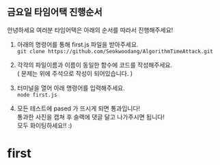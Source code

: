 ## 금요일 타임어택 진행순서


안녕하세요 여러분
타임어택은 아래의 순서를 따라서 진행해주세요!

1) 아래의 명령어를 통해 first.js 파일을 받아주세요.   
```git clone https://github.com/Seokwoodang/AlgorithmTimeAttack.git```

2) 각각의 파일이름과 이름이 동일한 함수에 코드를 작성해주세요.   
   ( 문제는 위에 주석으로 작성이 되어있습니다. )

4) 터미널을 열어 아래 명령어를 입력해주세요.   
```node first.js```

5) 모든 테스트에 pased 가 뜨시게 되면 통과입니다!   
   통과한 사진을 캡쳐 후 슬랙에 댓글 달고 나가주시면 됩니다!   
   모두 화이팅하세요!! :)
# first
